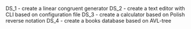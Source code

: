 DS_1 - create a linear congruent generator
DS_2 - create a text editor with CLI based on configuration file
DS_3 - create a calculator based on Polish reverse notation
DS_4 - create a books database based on AVL-tree
